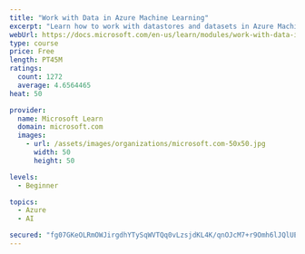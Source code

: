 ```yaml
---
title: "Work with Data in Azure Machine Learning"
excerpt: "Learn how to work with datastores and datasets in Azure Machine Learning."
webUrl: https://docs.microsoft.com/en-us/learn/modules/work-with-data-in-aml/
type: course
price: Free
length: PT45M
ratings:
  count: 1272
  average: 4.6564465
heat: 50

provider:
  name: Microsoft Learn
  domain: microsoft.com
  images:
    - url: /assets/images/organizations/microsoft.com-50x50.jpg
      width: 50
      height: 50

levels:
  - Beginner

topics:
  - Azure
  - AI

secured: "fg07GKeOLRmOWJirgdhYTySqWVTQq0vLzsjdKL4K/qnOJcM7+r9Omh6lJQlUEoRLHXRbgDEFzInADQw/if9iy4G3jIp2Qx5JA0MgKZ39BZimlMT982GOxXGJzuUHV5ngKXTWrzlEaE/Aj/OFkPYsL0niEz3wwsu4S9Zc47v6Qx8e0h1PV5ZOVcrzzP08ioEqQPhcxc5hrcP+aQhaASbPAH/L4MWYfGuWItZRMu7MrIC58TXQDyQk9/UcHq35eO9eG+ql64iyU9zUJsFuolMaiRPFN1+78s9WXpJVTclVc13X+gWXhVUOESHxjti1B3kl3kdxXYaW4wyb8/+sb95tvWP24lHeNv6+nY33OfRz4zJbgxzg+K9pRuHIb8zAf5hJJl9orh6iunw30VbYyCTEVANjccS8kgWfBHUhYM8JN0A=;BmSlKqod883rTainvdV9RA=="
---
```


